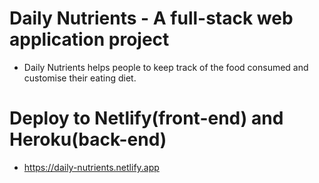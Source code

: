 # Daily Nutrients - A full-stack web application project 

- Daily Nutrients helps people to keep track of the food consumed and customise their eating diet.

# Deploy to Netlify(front-end) and Heroku(back-end)
- https://daily-nutrients.netlify.app

